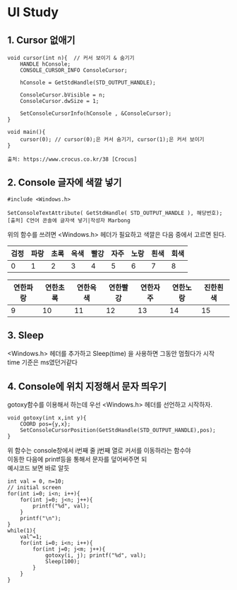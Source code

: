# UI Study #

## 1. Cursor 없애기

```
void cursor(int n){  // 커서 보이기 & 숨기기
    HANDLE hConsole;
    CONSOLE_CURSOR_INFO ConsoleCursor;
 
    hConsole = GetStdHandle(STD_OUTPUT_HANDLE);
 
    ConsoleCursor.bVisible = n;
    ConsoleCursor.dwSize = 1;
 
    SetConsoleCursorInfo(hConsole , &ConsoleCursor);
}

void main(){
    cursor(0); // cursor(0);은 커서 숨기기, cursor(1);은 커서 보이기
}

출처: https://www.crocus.co.kr/38 [Crocus]
```

## 2. Console 글자에 색깔 넣기

```
#include <Windows.h>

SetConsoleTextAttribute( GetStdHandle( STD_OUTPUT_HANDLE ), 해당번호);
[출처] C언어 콘솔에 글자색 넣기|작성자 Marbong
```
위의 함수를 쓰려면 <Windows.h> 헤더가 필요하고 색깔은 다음 중에서 고르면 된다.

검정 | 파랑 | 초록 | 옥색 | 빨강 | 자주 | 노랑 | 흰색 | 회색
-----|-----|------|------|-----|------|------|-----|-----
  0  |  1  |  2   |  3   |  4  |  5   |  6   |  7  |  8

연한파랑 | 연한초록 |연한옥색 | 연한빨강 | 연한자주 | 연한노랑 | 진한흰색
--------|---------|---------|---------|---------|----------|---------
   9    |    10   |   11    |    12   |   13    |    14    |    15


## 3. Sleep

<Windows.h> 헤더를 추가하고 Sleep(time) 을 사용하면 그동안 멈췄다가 시작  
time 기준은 ms였던거같다


## 4. Console에 위치 지정해서 문자 띄우기

gotoxy함수를 이용해서 하는데 우선 <Windows.h> 헤더를 선언하고 시작하자.  

```
void gotoxy(int x,int y){
    COORD pos={y,x};
    SetConsoleCursorPosition(GetStdHandle(STD_OUTPUT_HANDLE),pos);
}
```

위 함수는 console창에서 i번째 줄 j번째 열로 커서를 이동하라는 함수야  
이동한 다음에 printf등을 통해서 문자를 덮어써주면 되  
예시코드 보면 바로 알듯  

```
int val = 0, n=10;
// initial screen
for(int i=0; i<n; i++){
    for(int j=0; j<n; j++){
        printf("%d", val);
    }
    printf("\n");
}
while(1){
    val^=1;
    for(int i=0; i<n; i++){
        for(int j=0; j<m; j++){
            gotoxy(i, j); printf("%d", val);
            Sleep(100);
        }
    }
}
```
